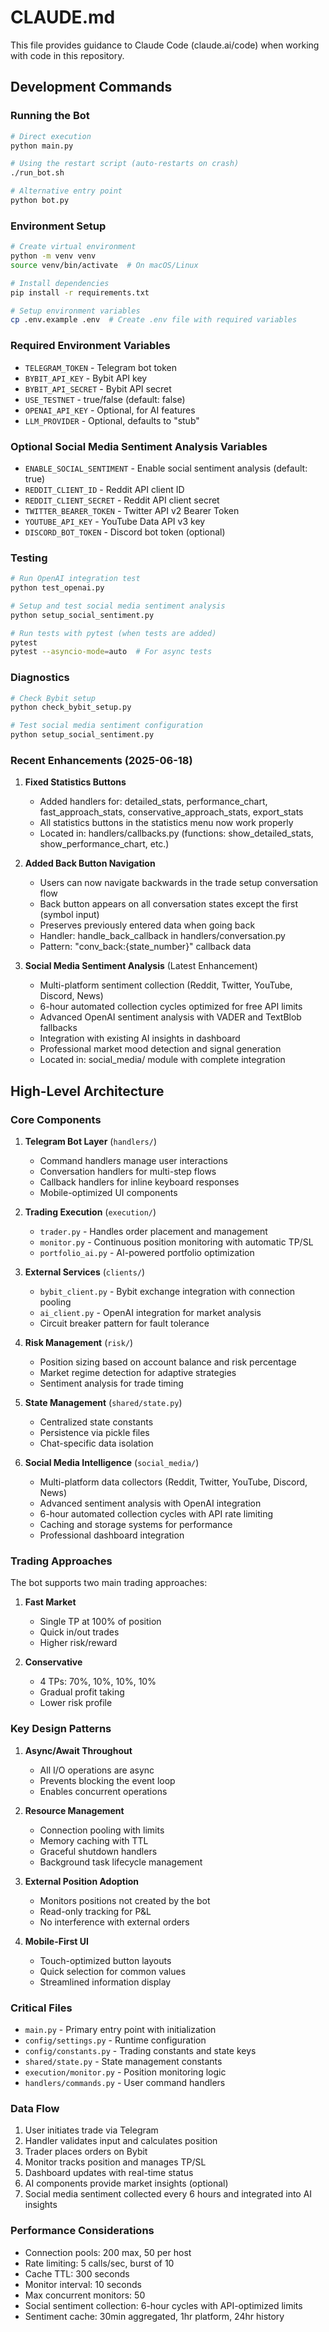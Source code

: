 # CLAUDE.md

This file provides guidance to Claude Code (claude.ai/code) when working with code in this repository.

## Development Commands

### Running the Bot
```bash
# Direct execution
python main.py

# Using the restart script (auto-restarts on crash)
./run_bot.sh

# Alternative entry point
python bot.py
```

### Environment Setup
```bash
# Create virtual environment
python -m venv venv
source venv/bin/activate  # On macOS/Linux

# Install dependencies
pip install -r requirements.txt

# Setup environment variables
cp .env.example .env  # Create .env file with required variables
```

### Required Environment Variables
- `TELEGRAM_TOKEN` - Telegram bot token
- `BYBIT_API_KEY` - Bybit API key
- `BYBIT_API_SECRET` - Bybit API secret
- `USE_TESTNET` - true/false (default: false)
- `OPENAI_API_KEY` - Optional, for AI features
- `LLM_PROVIDER` - Optional, defaults to "stub"

### Optional Social Media Sentiment Analysis Variables
- `ENABLE_SOCIAL_SENTIMENT` - Enable social sentiment analysis (default: true)
- `REDDIT_CLIENT_ID` - Reddit API client ID
- `REDDIT_CLIENT_SECRET` - Reddit API client secret  
- `TWITTER_BEARER_TOKEN` - Twitter API v2 Bearer Token
- `YOUTUBE_API_KEY` - YouTube Data API v3 key
- `DISCORD_BOT_TOKEN` - Discord bot token (optional)

### Testing
```bash
# Run OpenAI integration test
python test_openai.py

# Setup and test social media sentiment analysis
python setup_social_sentiment.py

# Run tests with pytest (when tests are added)
pytest
pytest --asyncio-mode=auto  # For async tests
```

### Diagnostics
```bash
# Check Bybit setup
python check_bybit_setup.py

# Test social media sentiment configuration
python setup_social_sentiment.py
```

### Recent Enhancements (2025-06-18)

1. **Fixed Statistics Buttons**
   - Added handlers for: detailed_stats, performance_chart, fast_approach_stats, conservative_approach_stats, export_stats
   - All statistics buttons in the statistics menu now work properly
   - Located in: handlers/callbacks.py (functions: show_detailed_stats, show_performance_chart, etc.)

2. **Added Back Button Navigation**
   - Users can now navigate backwards in the trade setup conversation flow
   - Back button appears on all conversation states except the first (symbol input)
   - Preserves previously entered data when going back
   - Handler: handle_back_callback in handlers/conversation.py
   - Pattern: "conv_back:{state_number}" callback data

3. **Social Media Sentiment Analysis** (Latest Enhancement)
   - Multi-platform sentiment collection (Reddit, Twitter, YouTube, Discord, News)
   - 6-hour automated collection cycles optimized for free API limits
   - Advanced OpenAI sentiment analysis with VADER and TextBlob fallbacks
   - Integration with existing AI insights in dashboard
   - Professional market mood detection and signal generation
   - Located in: social_media/ module with complete integration

## High-Level Architecture

### Core Components

1. **Telegram Bot Layer** (`handlers/`)
   - Command handlers manage user interactions
   - Conversation handlers for multi-step flows
   - Callback handlers for inline keyboard responses
   - Mobile-optimized UI components

2. **Trading Execution** (`execution/`)
   - `trader.py` - Handles order placement and management
   - `monitor.py` - Continuous position monitoring with automatic TP/SL
   - `portfolio_ai.py` - AI-powered portfolio optimization

3. **External Services** (`clients/`)
   - `bybit_client.py` - Bybit exchange integration with connection pooling
   - `ai_client.py` - OpenAI integration for market analysis
   - Circuit breaker pattern for fault tolerance

4. **Risk Management** (`risk/`)
   - Position sizing based on account balance and risk percentage
   - Market regime detection for adaptive strategies
   - Sentiment analysis for trade timing

5. **State Management** (`shared/state.py`)
   - Centralized state constants
   - Persistence via pickle files
   - Chat-specific data isolation

6. **Social Media Intelligence** (`social_media/`)
   - Multi-platform data collectors (Reddit, Twitter, YouTube, Discord, News)
   - Advanced sentiment analysis with OpenAI integration
   - 6-hour automated collection cycles with API rate limiting
   - Caching and storage systems for performance
   - Professional dashboard integration

### Trading Approaches

The bot supports two main trading approaches:

1. **Fast Market**
   - Single TP at 100% of position
   - Quick in/out trades
   - Higher risk/reward

2. **Conservative**
   - 4 TPs: 70%, 10%, 10%, 10%
   - Gradual profit taking
   - Lower risk profile

### Key Design Patterns

1. **Async/Await Throughout**
   - All I/O operations are async
   - Prevents blocking the event loop
   - Enables concurrent operations

2. **Resource Management**
   - Connection pooling with limits
   - Memory caching with TTL
   - Graceful shutdown handlers
   - Background task lifecycle management

3. **External Position Adoption**
   - Monitors positions not created by the bot
   - Read-only tracking for P&L
   - No interference with external orders

4. **Mobile-First UI**
   - Touch-optimized button layouts
   - Quick selection for common values
   - Streamlined information display

### Critical Files

- `main.py` - Primary entry point with initialization
- `config/settings.py` - Runtime configuration
- `config/constants.py` - Trading constants and state keys
- `shared/state.py` - State management constants
- `execution/monitor.py` - Position monitoring logic
- `handlers/commands.py` - User command handlers

### Data Flow

1. User initiates trade via Telegram
2. Handler validates input and calculates position
3. Trader places orders on Bybit
4. Monitor tracks position and manages TP/SL
5. Dashboard updates with real-time status
6. AI components provide market insights (optional)
7. Social media sentiment collected every 6 hours and integrated into AI insights

### Performance Considerations

- Connection pools: 200 max, 50 per host
- Rate limiting: 5 calls/sec, burst of 10
- Cache TTL: 300 seconds
- Monitor interval: 10 seconds
- Max concurrent monitors: 50
- Social sentiment collection: 6-hour cycles with API-optimized limits
- Sentiment cache: 30min aggregated, 1hr platform, 24hr history